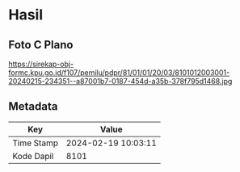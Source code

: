 # Hasil

## Foto C Plano

https://sirekap-obj-formc.kpu.go.id/f107/pemilu/pdpr/81/01/01/20/03/8101012003001-20240215-234351--a87001b7-0187-454d-a35b-378f795d1468.jpg


## Metadata

| Key        | Value               |
| ---------- | ------------------- |
| Time Stamp | 2024-02-19 10:03:11 |
| Kode Dapil | 8101                |



